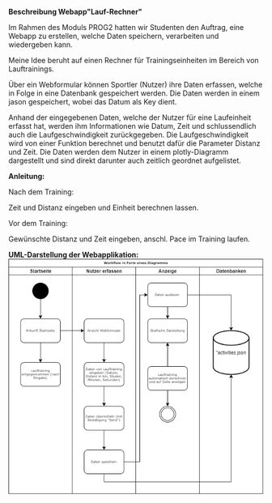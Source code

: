 **Beschreibung Webapp"Lauf-Rechner"**

Im Rahmen des Moduls PROG2 hatten wir Studenten den Auftrag, eine Webapp zu erstellen, welche Daten speichern, 
verarbeiten und wiedergeben kann.

Meine Idee beruht auf einen Rechner für Trainingseinheiten im Bereich von Lauftrainings.

Über ein Webformular können Sportler (Nutzer) ihre Daten erfassen, welche in Folge in eine Datenbank gespeichert werden.
Die Daten werden in einem jason gespeichert, wobei das Datum als Key dient.

Anhand der eingegebenen Daten, welche der Nutzer für eine Laufeinheit erfasst hat, werden ihm Informationen wie Datum, 
Zeit und schlussendlich auch die Laufgeschwindigkeit zurückgegeben. Die Laufgeschwindigkeit wird von einer Funktion berechnet 
und benutzt dafür die Parameter Distanz und Zeit. Die Daten werden dem Nutzer in einem plotly-Diagramm dargestellt und 
sind direkt darunter auch zeitlich geordnet aufgelistet. 

**Anleitung:**

Nach dem Training:

Zeit und Distanz eingeben und Einheit berechnen lassen.

Vor dem Training:

Gewünschte Distanz und Zeit eingeben, anschl. Pace im Training laufen. 


**UML-Darstellung der Webapplikation:**
![UML Diagramm](/UMLDiagrammWorkflow.png)
